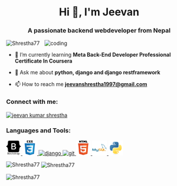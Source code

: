 <h1 align="center">Hi 👋, I'm Jeevan</h1>
<h3 align="center">A passionate backend webdeveloper from Nepal</h3>

<img align="right" alt="coding" width="400" src="https://user-images.githubusercontent.com/55389276/140866485-8fb1c876-9a8f-4d6a-98dc-08c4981eaf70.gif">

<p align="left"> <img src="https://komarev.com/ghpvc/?username=Shrestha77&label=Profile%20views&color=0e75b6&style=flat" alt="Shrestha77" /> </p>

- 🌱 I’m currently learning **Meta Back-End Developer Professional Certificate In Coursera**

- 💬 Ask me about **python, django and django restframework**

- 📫 How to reach me **jeevanshrestha1997@gmail.com**

<h3 align="left">Connect with me:</h3>
<p align="left">
<a href="https://linkedin.com/in//jeevan-kumar-shrestha-9473a1260/" target="blank"><img align="center" src="https://raw.githubusercontent.com/rahuldkjain/github-profile-readme-generator/master/src/images/icons/Social/linked-in-alt.svg" alt="jeevan kumar shrestha" height="30" width="40" /></a>
</p>

<h3 align="left">Languages and Tools:</h3>
<p align="left"> <a href="https://getbootstrap.com" target="_blank" rel="noreferrer"> <img src="https://raw.githubusercontent.com/devicons/devicon/master/icons/bootstrap/bootstrap-plain-wordmark.svg" alt="bootstrap" width="40" height="40"/> </a> <a href="https://www.w3schools.com/css/" target="_blank" rel="noreferrer"> <img src="https://raw.githubusercontent.com/devicons/devicon/master/icons/css3/css3-original-wordmark.svg" alt="css3" width="40" height="40"/> </a> <a href="https://www.djangoproject.com/" target="_blank" rel="noreferrer"> <img src="https://cdn.worldvectorlogo.com/logos/django.svg" alt="django" width="40" height="40"/> </a> <a href="https://git-scm.com/" target="_blank" rel="noreferrer"> <img src="https://www.vectorlogo.zone/logos/git-scm/git-scm-icon.svg" alt="git" width="40" height="40"/> </a> <a href="https://www.w3.org/html/" target="_blank" rel="noreferrer"> <img src="https://raw.githubusercontent.com/devicons/devicon/master/icons/html5/html5-original-wordmark.svg" alt="html5" width="40" height="40"/> </a> <a href="https://www.mysql.com/" target="_blank" rel="noreferrer"> <img src="https://raw.githubusercontent.com/devicons/devicon/master/icons/mysql/mysql-original-wordmark.svg" alt="mysql" width="40" height="40"/> </a> <a href="https://www.python.org" target="_blank" rel="noreferrer"> <img src="https://raw.githubusercontent.com/devicons/devicon/master/icons/python/python-original.svg" alt="python" width="40" height="40"/> </a> </p>

<p><img align="left" src="https://github-readme-stats.vercel.app/api/top-langs?username=Shrestha77&show_icons=true&locale=en&layout=compact" alt="Shrestha77" /></p>

<p>&nbsp;<img align="center" src="https://github-readme-stats.vercel.app/api?username=Shrestha77&show_icons=true&locale=en" alt="Shrestha77" /></p>

<p><img align="center" src="https://github-readme-streak-stats.herokuapp.com/?user=Shrestha77&" alt="Shrestha77" /></p>
